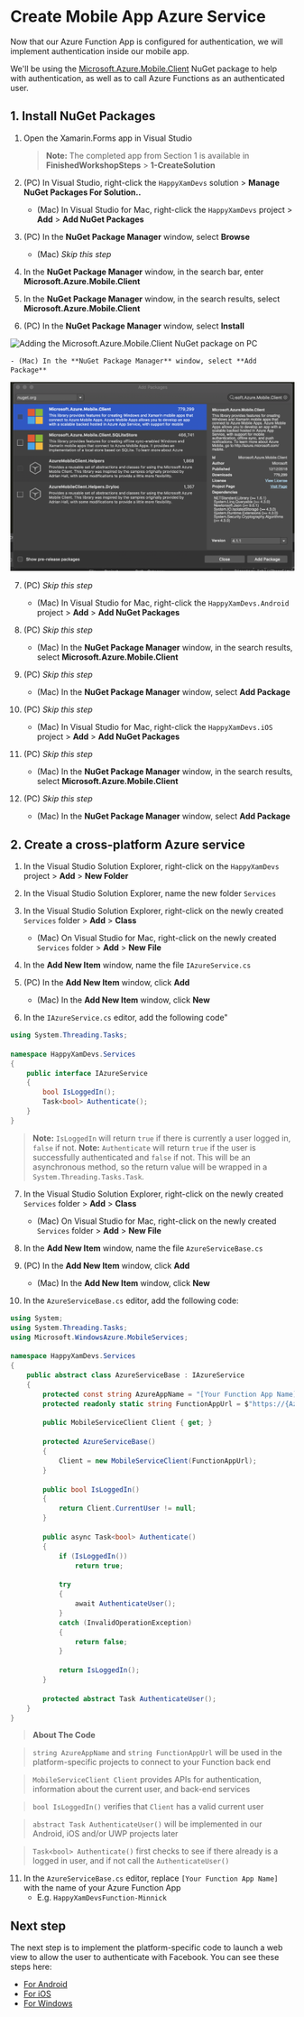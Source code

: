 # Create Mobile App Azure Service

Now that our Azure Function App is configured for authentication, we will implement authentication inside our mobile app. 

We'll be using the [Microsoft.Azure.Mobile.Client](https://www.nuget.org/packages/Microsoft.Azure.Mobile.Client/) NuGet package to help with authentication, as well as to call Azure Functions as an authenticated user.

## 1. Install NuGet Packages

1. Open the Xamarin.Forms app in Visual Studio

    > **Note:** The completed app from Section 1 is available in **FinishedWorkshopSteps** > **1-CreateSolution**

2. (PC) In Visual Studio, right-click the `HappyXamDevs` solution > **Manage NuGet Packages For Solution..**

    - (Mac) In Visual Studio for Mac, right-click the `HappyXamDevs` project > **Add** > **Add NuGet Packages**

3. (PC) In the **NuGet Package Manager** window, select **Browse**

    - (Mac) _Skip this step_

4. In the **NuGet Package Manager** window, in the search bar, enter **Microsoft.Azure.Mobile.Client**

5. In the **NuGet Package Manager** window, in the search results, select **Microsoft.Azure.Mobile.Client**

6. (PC) In the **NuGet Package Manager** window, select **Install**

  ![Adding the Microsoft.Azure.Mobile.Client NuGet package on PC](../Images/VS2017AddMobileClientNuget.png)

    - (Mac) In the **NuGet Package Manager** window, select **Add Package**

  ![Adding the Microsoft.Azure.Mobile.Client NuGet package on Mac](../Images/VSMacAddMobileClientNuget.png)

7. (PC) _Skip this step_

    - (Mac) In Visual Studio for Mac, right-click the `HappyXamDevs.Android` project > **Add** > **Add NuGet Packages**

8. (PC) _Skip this step_

    - (Mac) In the **NuGet Package Manager** window, in the search results, select **Microsoft.Azure.Mobile.Client**


9. (PC) _Skip this step_

    - (Mac) In the **NuGet Package Manager** window, select **Add Package**

10. (PC) _Skip this step_

    - (Mac) In Visual Studio for Mac, right-click the `HappyXamDevs.iOS` project > **Add** > **Add NuGet Packages**

11. (PC) _Skip this step_

    - (Mac) In the **NuGet Package Manager** window, in the search results, select **Microsoft.Azure.Mobile.Client**

12. (PC) _Skip this step_

    - (Mac) In the **NuGet Package Manager** window, select **Add Package**

## 2. Create a cross-platform Azure service

1. In the Visual Studio Solution Explorer, right-click on the `HappyXamDevs` project > **Add** > **New Folder**

2. In the Visual Studio Solution Explorer, name the new folder `Services`

3. In the Visual Studio Solution Explorer, right-click on the newly created `Services` folder > **Add** > **Class**

    - (Mac) On Visual Studio for Mac, right-click on the newly created `Services` folder > **Add** > **New File**

4. In the **Add New Item** window, name the file `IAzureService.cs`

5. (PC) In the **Add New Item** window, click **Add**
    - (Mac) In the **Add New Item** window, click **New**

6. In the `IAzureService.cs` editor, add the following code"

```csharp
using System.Threading.Tasks;

namespace HappyXamDevs.Services
{
    public interface IAzureService
    {
        bool IsLoggedIn();
        Task<bool> Authenticate();
    }
}
```

> **Note:** `IsLoggedIn` will return `true` if there is currently a user logged in, `false` if not.
> **Note:** `Authenticate` will return `true` if the user is successfully authenticated and `false` if not. This will be an asynchronous method, so the return value will be wrapped in a `System.Threading.Tasks.Task`. 

7. In the Visual Studio Solution Explorer, right-click on the newly created `Services` folder > **Add** > **Class**

    - (Mac) On Visual Studio for Mac, right-click on the newly created `Services` folder > **Add** > **New File**

8. In the **Add New Item** window, name the file `AzureServiceBase.cs`

9. (PC) In the **Add New Item** window, click **Add**
    - (Mac) In the **Add New Item** window, click **New**

10. In the `AzureServiceBase.cs` editor, add the following code:

```csharp
using System;
using System.Threading.Tasks;
using Microsoft.WindowsAzure.MobileServices;

namespace HappyXamDevs.Services
{
    public abstract class AzureServiceBase : IAzureService
    {
        protected const string AzureAppName = "[Your Function App Name]";
        protected readonly static string FunctionAppUrl = $"https://{AzureAppName}.azurewebsites.net";

        public MobileServiceClient Client { get; }

        protected AzureServiceBase()
        {
            Client = new MobileServiceClient(FunctionAppUrl);
        }

        public bool IsLoggedIn()
        {
            return Client.CurrentUser != null;
        }

        public async Task<bool> Authenticate()
        {
            if (IsLoggedIn())
                return true;

            try
            {
                await AuthenticateUser();
            }
            catch (InvalidOperationException)
            {
                return false;
            }

            return IsLoggedIn();
        }

        protected abstract Task AuthenticateUser();
    }
}
```

> **About The Code** 

>`string AzureAppName` and `string FunctionAppUrl` will be used in the platform-specific projects to connect to your Function back end

> `MobileServiceClient Client` provides APIs for authentication, information about the current user, and back-end services

> `bool IsLoggedIn()` verifies that `Client` has a valid current user

> `abstract Task AuthenticateUser()` will be implemented in our Android, iOS and/or UWP projects later

> `Task<bool> Authenticate()` first checks to see if there already is a logged in user, and if not call the `AuthenticateUser()` 

11. In the `AzureServiceBase.cs` editor, replace `[Your Function App Name]` with the name of your Azure Function App
    - E.g. `HappyXamDevsFunction-Minnick`

## Next step

The next step is to implement the platform-specific code to launch a web view to allow the user to authenticate with Facebook. You can see these steps here:

* [For Android](./3_1-CreateAnAzureServiceInTheMobileAppDroid.md)
* [For iOS](./3_2-CreateAnAzureServiceInTheMobileAppIos.md)
* [For Windows](./3_3-CreateAnAzureServiceInTheMobileAppWin.md)
